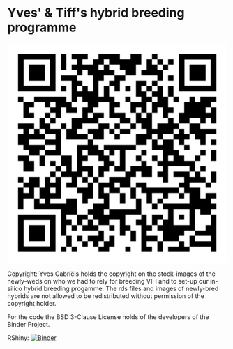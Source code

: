 # Yves' & Tiff's hybrid breeding programme

![](yvesTiffQR.png)

Copyright: Yves Gabriëls holds the copyright on the stock-images of the newly-weds on who we had to rely for breeding VIH and to set-up our in-silico hybrid breeding progamme. The rds files and images of newly-bred hybrids are not allowed to be redistributed without permission of the copyright holder. 

For the code the BSD 3-Clause License holds of the developers of the Binder Project.

RShiny: [![Binder](http://mybinder.org/badge_logo.svg)](https://mybinder.org/v2/gh/lievenclement/tiffYves/master?urlpath=shiny/yvesTiffApp/)